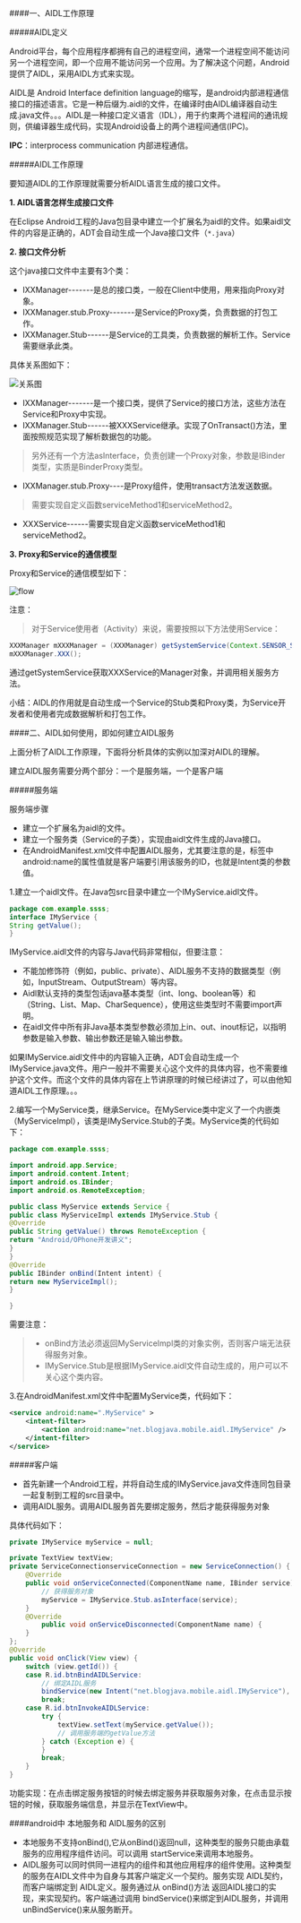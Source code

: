 ####一、AIDL工作原理

#####AIDL定义

Android平台，每个应用程序都拥有自己的进程空间，通常一个进程空间不能访问另一个进程空间，即一个应用不能访问另一个应用。为了解决这个问题，Android提供了AIDL，采用AIDL方式来实现。

AIDL是 Android Interface definition language的缩写，是android内部进程通信接口的描述语言。它是一种后缀为.aidl的文件，在编译时由AIDL编译器自动生成.java文件。。。AIDL是一种接口定义语言（IDL），用于约束两个进程间的通讯规则，供编译器生成代码，实现Android设备上的两个进程间通信(IPC)。

**IPC**：interprocess communication 内部进程通信。

#####AIDL工作原理

要知道AIDL的工作原理就需要分析AIDL语言生成的接口文件。

**1. AIDL语言怎样生成接口文件**

在Eclipse Android工程的Java包目录中建立一个扩展名为aidl的文件。如果aidl文件的内容是正确的，ADT会自动生成一个Java接口文件（`*.java`）

**2. 接口文件分析**

这个java接口文件中主要有3个类：
- IXXManager-------是总的接口类，一般在Client中使用，用来指向Proxy对象。
- IXXManager.stub.Proxy-------是Service的Proxy类，负责数据的打包工作。
- IXXManager.Stub------是Service的工具类，负责数据的解析工作。Service需要继承此类。

具体关系图如下：

![关系图](../../_attach/Android/aidl_uml.png)

- IXXManager-------是一个接口类，提供了Service的接口方法，这些方法在Service和Proxy中实现。
- IXXManager.Stub------被XXXService继承。实现了OnTransact()方法，里面按照规范实现了解析数据包的功能。
>另外还有一个方法asInterface，负责创建一个Proxy对象，参数是IBinder类型，实质是BinderProxy类型。

- IXXManager.stub.Proxy----是Proxy组件，使用transact方法发送数据。
>需要实现自定义函数serviceMethod1和serviceMethod2。

- XXXService------需要实现自定义函数serviceMethod1和serviceMethod2。

**3. Proxy和Service的通信模型**

Proxy和Service的通信模型如下：

![flow](../../_attach/Android/aidl_flow.png)

注意：
>对于Service使用者（Activity）来说，需要按照以下方法使用Service：
```Java
XXXManager mXXXManager = (XXXManager) getSystemService(Context.SENSOR_SERVICE);
mXXXManager.XXX();
```
通过getSystemService获取XXXService的Manager对象，并调用相关服务方法。

小结：AIDL的作用就是自动生成一个Service的Stub类和Proxy类，为Service开发者和使用者完成数据解析和打包工作。

####二、AIDL如何使用，即如何建立AIDL服务

上面分析了AIDL工作原理，下面将分析具体的实例以加深对AIDL的理解。

建立AIDL服务需要分两个部分：一个是服务端，一个是客户端

#####服务端

服务端步骤

- 建立一个扩展名为aidl的文件。
- 建立一个服务类（Service的子类），实现由aidl文件生成的Java接口。
- 在AndroidManifest.xml文件中配置AIDL服务，尤其要注意的是，<action>标签中android:name的属性值就是客户端要引用该服务的ID，也就是Intent类的参数值。

1.建立一个aidl文件。在Java包src目录中建立一个IMyService.aidl文件。
```Java
package com.example.ssss;
interface IMyService {
String getValue();
}
```
IMyService.aidl文件的内容与Java代码非常相似，但要注意：
- 不能加修饰符（例如，public、private）、AIDL服务不支持的数据类型（例如，InputStream、OutputStream）等内容。
- Aidl默认支持的类型包话java基本类型（int、long、boolean等）和（String、List、Map、CharSequence），使用这些类型时不需要import声明。
- 在aidl文件中所有非Java基本类型参数必须加上in、out、inout标记，以指明参数是输入参数、输出参数还是输入输出参数。

如果IMyService.aidl文件中的内容输入正确，ADT会自动生成一个IMyService.java文件。用户一般并不需要关心这个文件的具体内容，也不需要维护这个文件。而这个文件的具体内容在上节讲原理的时候已经讲过了，可以由他知道AIDL工作原理。。。

2.编写一个MyService类，继承Service。在MyService类中定义了一个内嵌类（MyServiceImpl），该类是IMyService.Stub的子类。MyService类的代码如下：
```Java
package com.example.ssss;

import android.app.Service;
import android.content.Intent;
import android.os.IBinder;
import android.os.RemoteException;

public class MyService extends Service {
public class MyServiceImpl extends IMyService.Stub {
@Override
public String getValue() throws RemoteException {
return "Android/OPhone开发讲义";
}
}
@Override
public IBinder onBind(Intent intent) {
return new MyServiceImpl();
}

}
```

需要注意：
>- onBind方法必须返回MyServiceImpl类的对象实例，否则客户端无法获得服务对象。
>- IMyService.Stub是根据IMyService.aidl文件自动生成的，用户可以不关心这个类内容。

3.在AndroidManifest.xml文件中配置MyService类，代码如下：
```xml
<service android:name=".MyService" >
    <intent-filter>
        <action android:name="net.blogjava.mobile.aidl.IMyService" />
    </intent-filter>
</service>
```

#####客户端

- 首先新建一个Android工程，并将自动生成的IMyService.java文件连同包目录一起复制到工程的src目录中。
- 调用AIDL服务。调用AIDL服务首先要绑定服务，然后才能获得服务对象

具体代码如下：
```Java
private IMyService myService = null;

private TextView textView;
private ServiceConnectionserviceConnection = new ServiceConnection() {
    @Override
    public void onServiceConnected(ComponentName name, IBinder service) {
        // 获得服务对象
        myService = IMyService.Stub.asInterface(service);
    }
    @Override
        public void onServiceDisconnected(ComponentName name) {
    }
};
@Override
public void onClick(View view) {
    switch (view.getId()) {
    case R.id.btnBindAIDLService:
        // 绑定AIDL服务
        bindService(new Intent("net.blogjava.mobile.aidl.IMyService"), serviceConnection, Context.BIND_AUTO_CREATE);
        break;
    case R.id.btnInvokeAIDLService:
        try {
            textView.setText(myService.getValue());
            // 调用服务端的getValue方法
        } catch (Exception e) {
        }
        break;
    }
}
```
功能实现：在点击绑定服务按钮的时候去绑定服务并获取服务对象，在点击显示按钮的时候，获取服务端信息，并显示在TextView中。

####android中 本地服务和 AIDL服务的区别

- 本地服务不支持onBind(),它从onBind()返回null，这种类型的服务只能由承载服务的应用程序组件访问。可以调用 startService来调用本地服务。
- AIDL服务可以同时供同一进程内的组件和其他应用程序的组件使用。这种类型的服务在AIDL文件中为自身与其客户端定义一个契约。服务实现 AIDL契约，而客户端绑定到 AIDL定义。服务通过从 onBind()方法 返回AIDL接口的实现，来实现契约。客户端通过调用 bindService()来绑定到AIDL服务，并调用 unBindService()来从服务断开。
